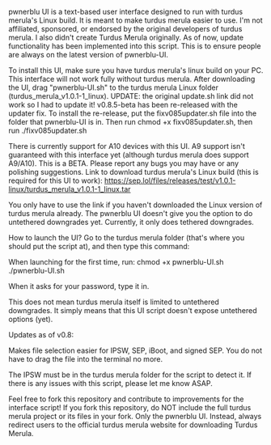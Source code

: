 pwnerblu UI is a text-based user interface designed to run with turdus merula's Linux build.
It is meant to make turdus merula easier to use. I'm not affiliated, sponsored, or endorsed by the original developers of turdus merula.
I also didn't create Turdus Merula originally.
As of now, update functionality has been implemented into this script. This is to ensure people are always on the latest version of pwnerblu-UI.

To install this UI, make sure you have turdus merula's linux build on your PC. This interface will not work fully without turdus merula.
After downloading the UI, drag "pwnerblu-UI.sh" to the turdus merula Linux folder (turdus_merula_v1.0.1-1_linux).
UPDATE: the original update.sh link did not work so I had to update it! v0.8.5-beta has been re-released with the updater fix.
To install the re-release, put the fixv085updater.sh file into the folder that pwnerblu-UI is in. Then run chmod +x fixv085updater.sh, then run ./fixv085updater.sh

There is currently support for A10 devices with this UI. A9 support isn't guaranteed with this interface yet (although turdus merula does support A9/A10).
This is a BETA. Please report any bugs you may have or any polishing suggestions.
Link to download turdus merula's Linux build (this is required for this UI to work): https://sep.lol/files/releases/test/v1.0.1-linux/turdus_merula_v1.0.1-1_linux.tar

You only have to use the link if you haven't downloaded the Linux version of turdus merula already.
The pwnerblu UI doesn't give you the option to do untethered downgrades yet. Currently, it only does tethered downgrades.

How to launch the UI? Go to the turdus merula folder (that's where you should put the script at), and then type this command:

When launching for the first time, run:
chmod +x pwnerblu-UI.sh
./pwnerblu-UI.sh

When it asks for your password, type it in.

This does not mean turdus merula itself is limited to untethered downgrades.
It simply means that this UI script doesn't expose untethered options (yet).

Updates as of v0.8:

Makes file selection easier for IPSW, SEP, iBoot, and signed SEP. 
You do not have to drag the file into the terminal no more.

The IPSW must be in the turdus merula folder for the script to detect it.
If there is any issues with this script, please let me know ASAP.

Feel free to fork this repository and contribute to improvements for the interface script!
If you fork this repository, do NOT include the full turdus merula project or its files in your fork. Only the pwnerblu UI.
Instead, always redirect users to the official turdus merula website for downloading Turdus Merula.
